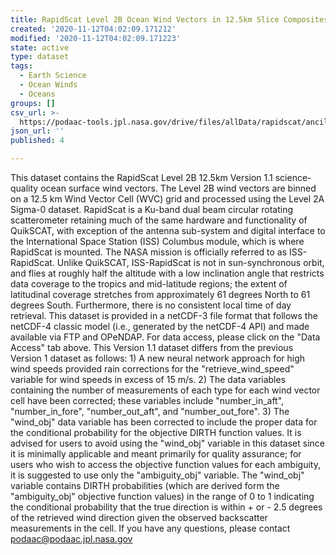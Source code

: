 ```yaml
---
title: RapidScat Level 2B Ocean Wind Vectors in 12.5km Slice Composites Version 1.1
created: '2020-11-12T04:02:09.171212'
modified: '2020-11-12T04:02:09.171223'
state: active
type: dataset
tags:
  - Earth Science
  - Ocean Winds
  - Oceans
groups: []
csv_url: >-
  https://podaac-tools.jpl.nasa.gov/drive/files/allData/rapidscat/ancillary/revtime.csv
json_url: ''
published: 4

---
```

This dataset contains the RapidScat Level 2B 12.5km Version 1.1 science-quality ocean surface wind vectors. The Level 2B wind vectors are binned on a 12.5 km Wind Vector Cell (WVC) grid and processed using the Level 2A Sigma-0 dataset. RapidScat is a Ku-band dual beam circular rotating scatterometer retaining much of the same hardware and functionality of QuikSCAT, with exception of the antenna sub-system and digital interface to the International Space Station (ISS) Columbus module, which is where RapidScat is mounted. The NASA mission is officially referred to as ISS-RapidScat. Unlike QuikSCAT, ISS-RapidScat is not in sun-synchronous orbit, and flies at roughly half the altitude with a low inclination angle that restricts data coverage to the tropics and mid-latitude regions; the extent of latitudinal coverage stretches from approximately 61 degrees North to 61 degrees South. Furthermore, there is no consistent local time of day retrieval. This dataset is provided in a netCDF-3 file format that follows the netCDF-4 classic model (i.e., generated by the netCDF-4 API) and made available via FTP and OPeNDAP. For data access, please click on the "Data Access" tab above. This Version 1.1 dataset differs from the previous Version 1 dataset as follows: 1) A new neural network approach for high wind speeds provided rain corrections for the "retrieve_wind_speed" variable for wind speeds in excess of 15 m/s. 2) The data variables containing the number of measurements of each type for each wind vector cell have been corrected; these variables include "number_in_aft", "number_in_fore", "number_out_aft", and "number_out_fore". 3) The "wind_obj" data variable has been corrected to include the proper data for the conditional probability for the objective DIRTH function values. It is advised for users to avoid using the "wind_obj" variable in this dataset since it is minimally applicable and meant primarily for quality assurance; for users who wish to access the objective function values for each ambiguity, it is suggested to use only the "ambiguity_obj" variable. The "wind_obj" variable contains DIRTH probabilities (which are derived form the "ambiguity_obj" objective function values) in the range of 0 to 1 indicating the conditional probability that the true direction is within + or - 2.5 degrees of the retrieved wind direction given the observed backscatter measurements in the cell. If you have any questions, please contact podaac@podaac.jpl.nasa.gov
